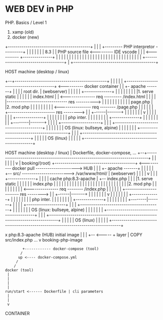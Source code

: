 









# WEB DEV in PHP

PHP. Basics / Level 1



1. xamp (old)
2. docker (new)







 +------------------------------------------+
 |                                          |
 |  +--------- PHP interpretor ----------+  |
 |  |                                    |  |
 |  |    8.3                             |  |           PHP source file <--------- IDE vscode
 |  |                                    | <---------- +---------------+
 |  |                                    |  |          |               |
 |  |                                    |  |          |               |
 |  |                                    |  |          |               |
 |  |                                    |  |          |               |
 |  |                                    |  |
 |  |                                    |  |
 |  +------------------------------------+  |
 +------------------------------------------+ 









  HOST machine (desktop / linux)

+--+-----------------------------------------------+
|                                                  |
|                                                  |
|    +-----------------------------------------+ <---------- docker container
|    |                     +- apache -------+  |    |
|    |    root dir.        | (webserver)    |  |    |
|    |  +--------------+   |                |  |    |
|    |  |              |   |1. serve static |  |    |
|    |  | index.html   |   |                <--------------- req --------- /index.html
|    |  |              |   |------------------------------- res ---------->
|    |  |              |   |                |  |    |
|    |  |  page.php    |   |2. mod php      |  |    |
|    |  |      |       |   |                <---------------- req -------- /page.php
|    |  |      |       |   |        +------------------------ res -------->
|    |  +------|-------+   |        |       |  |    |
|    |         v           |        |       |  |    |
|    |  +--------------+   |        |       |  |    |
|    |  | php inter.   |   |        |       |  |    |
|    |  +--------------+   |        |       |  |    |
|    |         |           +--------|-------+  |    |
|    |         +--------------------+          |    |
|    +-----------------------------------------+    |
|    |                                         |    |
|    |     OS (linux: bullseye, alpine)        |    |
|    |                                         |    |
|    +-----------------------------------------+    |
|                                                   |
+---------------------------------------------------+
|                                                   |
|                                                   |
|                OS (linux)                         |
|                                                   |
|                                                   |
+---------------------------------------------------+











  HOST machine (desktop / linux)
   |                                                                                   Dockerfile, docker-compose, ...
+--+------------------------------------------------------------------------------+            |
|                                                                                 |            |
|                                                                                 |            v
|    booking/(root)                  +-----------------------------------------+ <---------- docker pull ---------------------> HUB 
|      |                             |                     +- apache -------+  |   |           |                                 |
|      +-- src/ ------------------------> /var/www/html/   | (webserver)    |  |   |           |                                 v
|           |                        |  +--------------+   |                |  |   |         cache                          php:8.3-apache
|           +-- index.php            |  |              |   |1. serve static |  |   |
|                                    |  |   index.php  |   |                |  |   |
|                                    |  |      |       |   |                |  |   |
|                                    |  |      |       |   |                |  |   |
|                                    |  |      |       |   |2. mod php      |  |   |
|                                    |  |      |       |   |                <--------------- req -------- /index.php
|                                    |  |      |       |   |        +----------------------- res -------->
|                                    |  +------|-------+   |        |       |  |   |
|                                    |         v           |        |       |  |   |
|                                    |  +--------------+   |        |       |  |   |
|                                    |  | php inter.   |   |        |       |  |   |
|                                    |  +--------------+   |        |       |  |   |
|                                    |         |           +--------|-------+  |   |
|                                    |         +--------------------+          |   |
|                                    +-----------------------------------------+   |
|                                    |                                         |   |
|                                    |     OS (linux: bullseye, alpine)        |   |
|                                    |                                         |   |
|                                    +-----------------------------------------+   |
|                                                                                  |
+----------------------------------------------------------------------------------+
|                                                                                  |
|                                                                                  |
|                                        OS (linux)                                |
|                                                                                  |
|                                                                                  |
+----------------------------------------------------------------------------------+









x php:8.3-apache (HUB) initial image
|
|
|
+-- <----- + layer
|          COPY src/index.php ...
v
booking-php-image





            +------------ docker-compose (tool)
           /
          up <---- docker-compose.yml
         /              
        /
    docker (tool)
     |
     |
     |
     |
    run/start <------ Dockerfile | cli parameters
     |
     |
     v

  CONTAINER